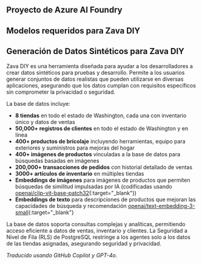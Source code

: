 ## Proyecto de Azure AI Foundry

## Modelos requeridos para Zava DIY

## Generación de Datos Sintéticos para Zava DIY

Zava DIY es una herramienta diseñada para ayudar a los desarrolladores a crear datos sintéticos para pruebas y desarrollo. Permite a los usuarios generar conjuntos de datos realistas que pueden utilizarse en diversas aplicaciones, asegurando que los datos cumplan con requisitos específicos sin comprometer la privacidad o seguridad.

La base de datos incluye:

- **8 tiendas** en todo el estado de Washington, cada una con inventario único y datos de ventas
- **50,000+ registros de clientes** en todo el estado de Washington y en línea
- **400+ productos de bricolaje** incluyendo herramientas, equipo para exteriores y suministros para mejoras del hogar
- **400+ imágenes de productos** vinculadas a la base de datos para búsquedas basadas en imágenes
- **200,000+ transacciones de pedidos** con historial detallado de ventas
- **3000+ artículos de inventario** en múltiples tiendas
- **Embeddings de imágenes** para imágenes de productos que permiten búsquedas de similitud impulsadas por IA (codificadas usando [openai/clip-vit-base-patch32](https://huggingface.co/openai/clip-vit-base-patch32/blob/main/README.md){:target="_blank"})
- **Embeddings de texto** para descripciones de productos que mejoran las capacidades de búsqueda y recomendación [openai/text-embedding-3-small](https://ai.azure.com/catalog/models/text-embedding-3-small){:target="_blank"}

La base de datos soporta consultas complejas y analíticas, permitiendo acceso eficiente a datos de ventas, inventario y clientes. La Seguridad a Nivel de Fila (RLS) de PostgreSQL restringe a los agentes solo a los datos de las tiendas asignadas, asegurando seguridad y privacidad.

*Traducido usando GitHub Copilot y GPT-4o.*
